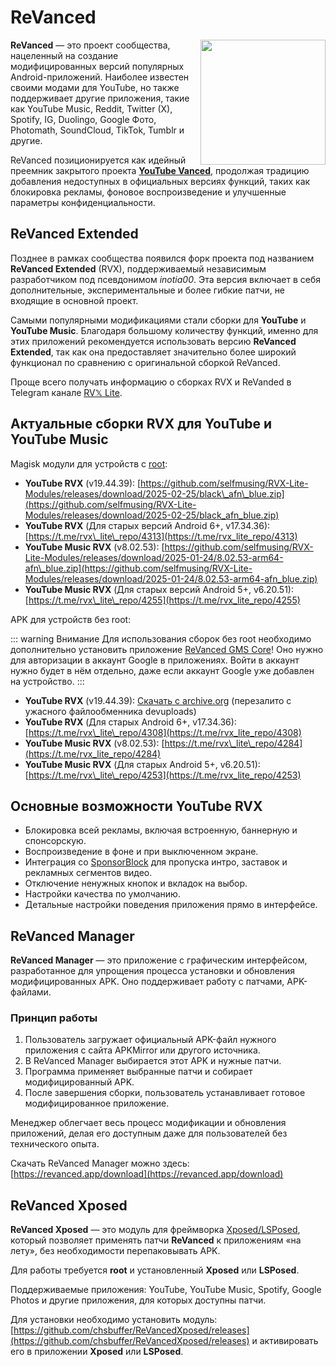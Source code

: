 # ReVanced

<img src="/img/logo/revanced.png" style="float: right" width="200px">

**ReVanced** — это проект сообщества, нацеленный на создание модифицированных версий популярных Android-приложений. Наиболее известен своими модами для YouTube, но также поддерживает другие приложения, такие как YouTube Music, Reddit, Twitter (X), Spotify, IG, Duolingo, Google Фото, Photomath, SoundCloud, TikTok, Tumblr и другие.

ReVanced позиционируется как идейный преемник закрытого проекта **[YouTube Vanced](https://ru.wikipedia.org/wiki/YouTube_Vanced)**, продолжая традицию добавления недоступных в официальных версиях функций, таких как блокировка рекламы, фоновое воспроизведение и улучшенные параметры конфиденциальности.

## ReVanced Extended

Позднее в рамках сообщества появился форк проекта под названием **ReVanced Extended** (RVX), поддерживаемый независимым разработчиком под псевдонимом *inotia00*. Эта версия включает в себя дополнительные, экспериментальные и более гибкие патчи, не входящие в основной проект.

Самыми популярными модификациями стали сборки для **YouTube** и **YouTube Music**. Благодаря большому количеству функций, именно для этих приложений рекомендуется использовать версию **ReVanced Extended**, так как она предоставляет значительно более широкий функционал по сравнению с оригинальной сборкой ReVanced.

Проще всего получать информацию о сборках RVX и ReVanded в Telegram канале [RV𝕏 Lite](https://t.me/rvx_lite).

## Актуальные сборки RVX для YouTube и YouTube Music

Magisk модули для устройств с [root](/android/root):

*   **YouTube RVX** (v19.44.39): [https://github.com/selfmusing/RVX-Lite-Modules/releases/download/2025-02-25/black\_afn\_blue.zip](https://github.com/selfmusing/RVX-Lite-Modules/releases/download/2025-02-25/black_afn_blue.zip)
*   **YouTube RVX** (Для старых версий Android 6+, v17.34.36): [https://t.me/rvx\_lite\_repo/4313](https://t.me/rvx_lite_repo/4313)
*   **YouTube Music RVX** (v8.02.53): [https://github.com/selfmusing/RVX-Lite-Modules/releases/download/2025-01-24/8.02.53-arm64-afn\_blue.zip](https://github.com/selfmusing/RVX-Lite-Modules/releases/download/2025-01-24/8.02.53-arm64-afn_blue.zip)
*   **YouTube Music RVX** (Для старых версий Android 5+, v6.20.51): [https://t.me/rvx\_lite\_repo/4255](https://t.me/rvx_lite_repo/4255)

APK для устройств без root:

::: warning Внимание
Для использования сборок без root необходимо дополнительно установить приложение [ReVanced GMS Core](https://github.com/ReVanced/GmsCore/releases/latest)! Оно нужно для авторизации в аккаунт Google в приложениях. Войти в аккаунт нужно будет в нём отдельно, даже если аккаунт Google уже добавлен на устройство.
:::

*   **YouTube RVX** (v19.44.39): [Скачать с archive.org](https://archive.org/download/revanced_extended_armv7_afn_blue_black_19.44.39_202508/ARM7_AFN-BLUE_black_v19.44.39.zip) (перезалито с ужасного файлообменника devuploads)
*   **YouTube RVX** (Для старых Android 6+, v17.34.36): [https://t.me/rvx\_lite\_repo/4308](https://t.me/rvx_lite_repo/4308)
*   **YouTube Music RVX** (v8.02.53): [https://t.me/rvx\_lite\_repo/4284](https://t.me/rvx_lite_repo/4284)
*   **YouTube Music RVX** (Для старых Android 5+, v6.20.51): [https://t.me/rvx\_lite\_repo/4253](https://t.me/rvx_lite_repo/4253)

## Основные возможности YouTube RVX

*   Блокировка всей рекламы, включая встроенную, баннерную и спонсорскую.
*   Воспроизведение в фоне и при выключенном экране.
*   Интеграция со [SponsorBlock](https://youtube.fandom.com/wiki/SponsorBlock) для пропуска интро, заставок и рекламных сегментов видео.
*   Отключение ненужных кнопок и вкладок на выбор.
*   Настройки качества по умолчанию.
*   Детальные настройки поведения приложения прямо в интерфейсе.

## ReVanced Manager

**ReVanced Manager** — это приложение с графическим интерфейсом, разработанное для упрощения процесса установки и обновления модифицированных APK. Оно поддерживает работу с патчами, APK-файлами.

### Принцип работы

1.  Пользователь загружает официальный APK-файл нужного приложения с сайта APKMirror или другого источника.
2.  В ReVanced Manager выбирается этот APK и нужные патчи.
3.  Программа применяет выбранные патчи и собирает модифицированный APK.
4.  После завершения сборки, пользователь устанавливает готовое модифицированное приложение.

Менеджер облегчает весь процесс модификации и обновления приложений, делая его доступным даже для пользователей без технического опыта.

Скачать ReVanced Manager можно здесь: [https://revanced.app/download](https://revanced.app/download)

## ReVanced Xposed

**ReVanced Xposed** — это модуль для фреймворка [Xposed/LSPosed](/android/xposed), который позволяет применять патчи **ReVanced** к приложениям «на лету», без необходимости перепаковывать APK.

Для работы требуется **root** и установленный **Xposed** или **LSPosed**.

Поддерживаемые приложения: YouTube, YouTube Music, Spotify, Google Photos и другие приложения, для которых доступны патчи.

Для установки необходимо установить модуль: [https://github.com/chsbuffer/ReVancedXposed/releases](https://github.com/chsbuffer/ReVancedXposed/releases) и активировать его в приложении **Xposed** или **LSPosed**.